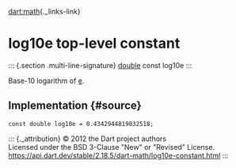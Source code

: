 [dart:math](../dart-math/dart-math-library){._links-link}

log10e top-level constant
=========================

::: {.section .multi-line-signature}
[double](../dart-core/double-class) const log10e
:::

Base-10 logarithm of [e](e-constant).

Implementation {#source}
--------------

``` {.language-dart data-language="dart"}
const double log10e = 0.4342944819032518;
```

::: {._attribution}
© 2012 the Dart project authors\
Licensed under the BSD 3-Clause \"New\" or \"Revised\" License.\
<https://api.dart.dev/stable/2.18.5/dart-math/log10e-constant.html>
:::
